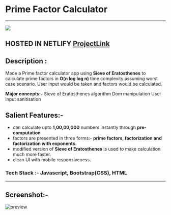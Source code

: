# Prime Factor Calculator
---
<a href="https://github.com/Spectrum-CETB/Spectober_Fest/tree/main/projects_Intermediate"><img src="https://img.shields.io/badge/Projects%20-Intermediate-blue.svg"/></a>

## HOSTED IN NETLIFY [ProjectLink](https://primefactorcalc.netlify.app/)
## Description :
Made a Prime factor calculator app using **Sieve of Eratosthenes** to calculate prime factors in **O(n log log n)** time complexity assuming worst case scenario. User input would be taken and factors would be calculated.

**Major concepts:-**
Sieve of Eratosthenes algorithm
Dom manipulation
User input sanitisation

## Salient Features:-
- can calculate upto **1,00,00,000** numbers instantly through **pre-computation**
- factors are presented in three forms:- **prime factors, factorization and factorization with exponents**.
- modified version of **Sieve of Eratosthenes** is used to make calculation much more faster.
- clean UI with mobile responsiveness.

### Tech Stack :- Javascript, Bootstrap(CSS), HTML

---
## Screenshot:-
![preview](https://user-images.githubusercontent.com/40180496/157040188-4c930459-6cd9-48f4-bfa9-1020efc43af3.png)
